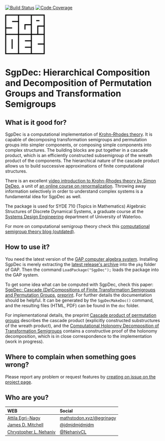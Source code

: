 [![Build Status](https://github.com/gap-packages/sgpdec/workflows/CI/badge.svg?branch=master)](https://github.com/gap-packages/sgpdec/actions?query=workflow%3ACI+branch%3Amaster)
[![Code Coverage](https://codecov.io/github/gap-packages/sgpdec/coverage.svg?branch=master&token=)](https://codecov.io/gh/gap-packages/sgpdec)

![SgpDec logo](doc/logo128x128.png)
# SgpDec: Hierarchical Composition and Decomposition of Permutation Groups and Transformation Semigroups

## What is it good for?
SgpDec is a computational implementation of [Krohn-Rhodes theory](https://en.wikipedia.org/wiki/Krohn%E2%80%93Rhodes_theory). It is capable of decomposing transformation semigroups and permutation groups into simpler components, or composing simple components into complex structures. The building blocks are put together in a cascade product, which is an efficiently constructed subsemigroup of the wreath product of the components. The hierarchical nature of the cascade product allows us to build successive approximations of finite computational structures.

There is an excellent [video introduction to Krohn-Rhodes theory by Simon DeDeo](https://www.youtube.com/playlist?list=PLWpny35W2zZPr6COsyOD-PujR-_bWMjUk), a unit of [an online course on renormalization](https://www.complexityexplorer.org/tutorials/67-introduction-to-renormalization). Throwing away information selectively in order to understand complex systems is a fundamental idea for SgpDec as well.

The package is used for SYDE 710 (Topics in Mathematics) Algebraic Structures of Discrete Dynamical Systems, a graduate course at the [Systems Design Engineering](https://uwaterloo.ca/systems-design-engineering/) department of University of Waterloo.

For more on computational semigroup theory check this [computational semigroup theory blog (outdated)](https://compsemi.wordpress.com/).

## How to use it?

You need the latest version of the [GAP computer algebra system](https://www.gap-system.org/). Installing SgpDec is merely extracting the [latest release's archive](https://github.com/gap-packages/sgpdec/releases) into the ```pkg``` folder of GAP. Then the command `LoadPackage("SgpDec");` loads the package into the GAP system.

To get some idea what can be computed with SgpDec, check this paper: [SgpDec: Cascade (De)Compositions of Finite Transformation Semigroups and Permutation Groups](http://link.springer.com/chapter/10.1007/978-3-662-44199-2_13), [preprint](https://arxiv.org/abs/1501.03217). For further details the documentation should be helpful. It can be generated by the `SgpDecMakeDoc()` command, and the resulting files (HTML, PDF) can be found in the `doc` folder.

For implementational details, the preprint [Cascade product of permutation groups](https://arxiv.org/abs/1303.0091) describes the cascade product (explicitly constructed substructures of the wreath product), and the [Computational Holonomy Decomposition of Transformation Semigroups](https://arxiv.org/abs/1508.06345) contains a constructive proof of the holonomy decomposition, which is in close correspondence to the implementation (work in progress).

## Where to complain when something goes wrong?

Please report any problem or request features by [creating on issue on the project page](https://github.com/gap-packages/sgpdec/issues).

## Who are you?
|WEB | Social|
|:----|:-------|
|[Attila Egri-Nagy](http://www.egri-nagy.hu) | [mathstodon.xyz/@egrinagy](https://mathstodon.xyz/@egrinagy)|
|[James D. Mitchell](https://jdbm.me/) | [@jdmjdmjdmjdm](https://twitter.com/jdmjdmjdmjdm)|
|[Chrystopher L. Nehaniv](https://uwaterloo.ca/systems-design-engineering/profile/cnehaniv) | [@NehanivCL](https://twitter.com/NehanivCL)|

